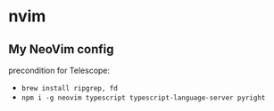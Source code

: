 # nvim
## My NeoVim config
precondition for Telescope:
- `brew install ripgrep, fd`
- `npm i -g neovim typescript typescript-language-server pyright`

